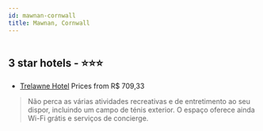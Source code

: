 ```yaml
---
id: mawnan-cornwall
title: Mawnan, Cornwall
---
```


<center><img src="https://i.travelapi.com/hotels/13000000/12620000/12612300/12612291/52c609c4_z.jpg" alt="" /></center>


##  3 star hotels - ⭐️⭐️⭐️

-    [Trelawne Hotel](https://www.hurb.com/br/aud/https://www.hurb.com/br/hotels/mawnan/trelawne-hotel-HT-BEPV?cmp=18055) Prices from R$ 709,33
   > Não perca as várias atividades recreativas e de entretimento ao seu dispor, incluindo um campo de ténis exterior. O espaço oferece ainda Wi-Fi grátis e serviços de concierge.
